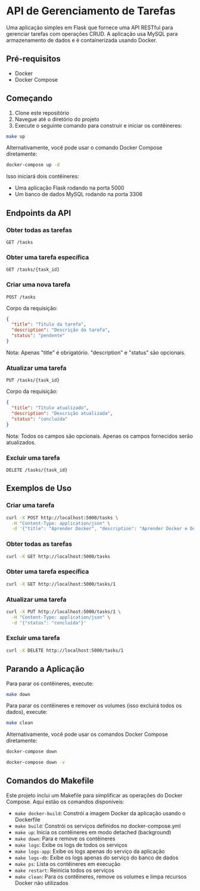 # API de Gerenciamento de Tarefas

Uma aplicação simples em Flask que fornece uma API RESTful para gerenciar tarefas com operações CRUD. A aplicação usa MySQL para armazenamento de dados e é containerizada usando Docker.

## Pré-requisitos

- Docker
- Docker Compose

## Começando

1. Clone este repositório
2. Navegue até o diretório do projeto
3. Execute o seguinte comando para construir e iniciar os contêineres:

```bash
make up
```

Alternativamente, você pode usar o comando Docker Compose diretamente:

```bash
docker-compose up -d
```

Isso iniciará dois contêineres:
- Uma aplicação Flask rodando na porta 5000
- Um banco de dados MySQL rodando na porta 3306

## Endpoints da API

### Obter todas as tarefas
```
GET /tasks
```

### Obter uma tarefa específica
```
GET /tasks/{task_id}
```

### Criar uma nova tarefa
```
POST /tasks
```
Corpo da requisição:
```json
{
  "title": "Título da tarefa",
  "description": "Descrição da tarefa",
  "status": "pendente"
}
```
Nota: Apenas "title" é obrigatório. "description" e "status" são opcionais.

### Atualizar uma tarefa
```
PUT /tasks/{task_id}
```
Corpo da requisição:
```json
{
  "title": "Título atualizado",
  "description": "Descrição atualizada",
  "status": "concluída"
}
```
Nota: Todos os campos são opcionais. Apenas os campos fornecidos serão atualizados.

### Excluir uma tarefa
```
DELETE /tasks/{task_id}
```

## Exemplos de Uso

### Criar uma tarefa
```bash
curl -X POST http://localhost:5000/tasks \
  -H "Content-Type: application/json" \
  -d '{"title": "Aprender Docker", "description": "Aprender Docker e Docker Compose", "status": "em-andamento"}'
```

### Obter todas as tarefas
```bash
curl -X GET http://localhost:5000/tasks
```

### Obter uma tarefa específica
```bash
curl -X GET http://localhost:5000/tasks/1
```

### Atualizar uma tarefa
```bash
curl -X PUT http://localhost:5000/tasks/1 \
  -H "Content-Type: application/json" \
  -d '{"status": "concluída"}'
```

### Excluir uma tarefa
```bash
curl -X DELETE http://localhost:5000/tasks/1
```

## Parando a Aplicação

Para parar os contêineres, execute:

```bash
make down
```

Para parar os contêineres e remover os volumes (isso excluirá todos os dados), execute:

```bash
make clean
```

Alternativamente, você pode usar os comandos Docker Compose diretamente:

```bash
docker-compose down
```

```bash
docker-compose down -v
```

## Comandos do Makefile

Este projeto inclui um Makefile para simplificar as operações do Docker Compose. Aqui estão os comandos disponíveis:

- `make docker-build`: Constrói a imagem Docker da aplicação usando o Dockerfile
- `make build`: Constrói os serviços definidos no docker-compose.yml
- `make up`: Inicia os contêineres em modo detached (background)
- `make down`: Para e remove os contêineres
- `make logs`: Exibe os logs de todos os serviços
- `make logs-app`: Exibe os logs apenas do serviço da aplicação
- `make logs-db`: Exibe os logs apenas do serviço do banco de dados
- `make ps`: Lista os contêineres em execução
- `make restart`: Reinicia todos os serviços
- `make clean`: Para os contêineres, remove os volumes e limpa recursos Docker não utilizados
